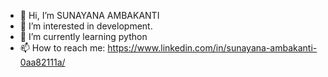 - 👋 Hi, I’m SUNAYANA AMBAKANTI
- 👀 I’m interested in development.
- 🌱 I’m currently learning python
- 📫 How to reach me: https://www.linkedin.com/in/sunayana-ambakanti-0aa82111a/

<!---
SUNAYANA2305/SUNAYANA2305 is a ✨ special ✨ repository because its `README.md` (this file) appears on your GitHub profile.
You can click the Preview link to take a look at your changes.
--->
